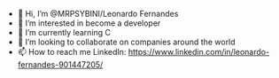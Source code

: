 - 👋 Hi, I’m @MRPSYBINI/Leonardo Fernandes
- 👀 I’m interested in become a developer
- 🌱 I’m currently learning C
- 💞️ I’m looking to collaborate on companies around the world
- 📫 How to reach me LinkedIn: https://www.linkedin.com/in/leonardo-fernandes-901447205/

<!---
MRPSYBINI/MRPSYBINI is a ✨ special ✨ repository because its `README.md` (this file) appears on your GitHub profile.
You can click the Preview link to take a look at your changes.
--->

